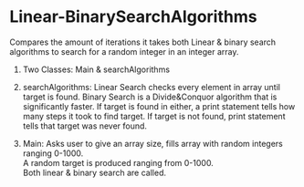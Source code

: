 # Linear-BinarySearchAlgorithms
Compares the amount of iterations it takes both Linear &amp; binary search algorithms to search for a random integer in an integer array.
1. Two Classes: Main & searchAlgorithms
2. searchAlgorithms: Linear Search checks every element in array until target is found.
                     Binary Search is a Divide&Conquor algorithm that is significantly faster.
                     If target is found in either, a print statement tells how many steps it took to find target. 
                     If target is not found, print statement tells that target was never found.
                     
3. Main: Asks user to give an array size, fills array with random integers ranging 0-1000.  
         A random target is produced ranging from 0-1000.     
         Both linear & binary search are called.
